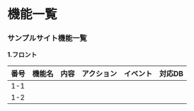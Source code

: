 # 機能一覧
### サンプルサイト機能一覧
**1.フロント**

|番号|機能名|内容|アクション|イベント|対応DB|
|:---|:---|:---|:---:|:---:|:--
|1-1||||||
|1-2||||||
